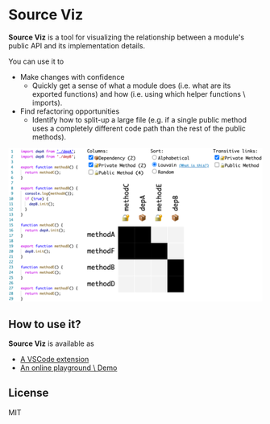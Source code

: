 # Source Viz

**Source Viz** is a tool for visualizing the relationship between a module's public API and its implementation details.  

You can use it to
* Make changes with confidence
  * Quickly get a sense of what a module does (i.e. what are its exported functions) and how (i.e. using which helper functions \ imports).
* Find refactoring opportunities
  * Identify how to split-up a large file (e.g. if a single public method uses a completely different code path than the rest of the public methods).

![Demo screenshot](/images/demo.png)

## How to use it?

**Source Viz** is available as

* [A VSCode extension](https://marketplace.visualstudio.com/items?itemName=cowchimp.source-viz-vscode)
* [An online playground \ Demo](https://source-viz.netlify.app)

## License

MIT
